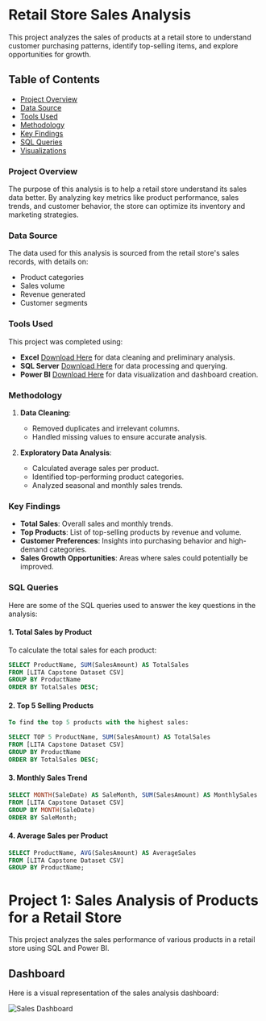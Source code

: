 # Retail Store Sales Analysis

This project analyzes the sales of products at a retail store to understand customer purchasing patterns, identify top-selling items, and explore opportunities for growth.

## Table of Contents
- [Project Overview](#project-overview)
- [Data Source](#data-source)
- [Tools Used](#tools-used)
- [Methodology](#methodology)
- [Key Findings](#key-findings)
- [SQL Queries](#sql-queries)
- [Visualizations](#visualizations)

### Project Overview
The purpose of this analysis is to help a retail store understand its sales data better. By analyzing key metrics like product performance, sales trends, and customer behavior, the store can optimize its inventory and marketing strategies.

### Data Source
The data used for this analysis is sourced from the retail store's sales records, with details on:
- Product categories
- Sales volume
- Revenue generated
- Customer segments

### Tools Used
This project was completed using:
- **Excel** [Download Here](https://www.bing.com/ck/a?!&&p=fac614c77962a23d80489414f97b3eb17cbff4bb257b3f23ac21188706a1e54bJmltdHM9MTczMDg1MTIwMA&ptn=3&ver=2&hsh=4&fclid=3a45239c-55f3-6f6c-0fc3-37a154a86ea6&psq=download+excel+2016&u=a1aHR0cHM6Ly9zdXBwb3J0Lm1pY3Jvc29mdC5jb20vZW4tdXMvb2ZmaWNlL2Rvd25sb2FkLWFuZC1pbnN0YWxsLW9yLXJlaW5zdGFsbC1vZmZpY2UtMjAxOS1vZmZpY2UtMjAxNi1vci1vZmZpY2UtMjAxMy03YzY5NWIwNi02ZDFhLTQ5MTctODA5Yy05OGNlNDNmODY0Nzk&ntb=1)  for data cleaning and preliminary analysis.
- **SQL Server** [Download Here](https://www.bing.com/ck/a?!&&p=8a738e8a2f9583b92e6c120f24487c228f8a1049a2e7482c9e2c967782691239JmltdHM9MTczMDg1MTIwMA&ptn=3&ver=2&hsh=4&fclid=3a45239c-55f3-6f6c-0fc3-37a154a86ea6&psq=download+sql+server&u=a1aHR0cHM6Ly93d3cubWljcm9zb2Z0LmNvbS9lbi11cy9zcWwtc2VydmVyL3NxbC1zZXJ2ZXItZG93bmxvYWRzP21zb2NraWQ9M2E0NTIzOWM1NWYzNmY2YzBmYzMzN2ExNTRhODZlYTY&ntb=1) for data processing and querying.
- **Power BI** [Download Here](https://www.bing.com/ck/a?!&&p=a8d7ee4d09253ce1845a2be3c63f78d82b25bccc4ce36e835e904c815893cc00JmltdHM9MTczMDg1MTIwMA&ptn=3&ver=2&hsh=4&fclid=3a45239c-55f3-6f6c-0fc3-37a154a86ea6&psq=download+power+bi&u=a1aHR0cHM6Ly93d3cubWljcm9zb2Z0LmNvbS9lbi11cy9wb3dlci1wbGF0Zm9ybS9wcm9kdWN0cy9wb3dlci1iaS9kb3dubG9hZHM_bXNvY2tpZD0zYTQ1MjM5YzU1ZjM2ZjZjMGZjMzM3YTE1NGE4NmVhNg&ntb=1)  for data visualization and dashboard creation.

### Methodology
1. **Data Cleaning**: 
   - Removed duplicates and irrelevant columns.
   - Handled missing values to ensure accurate analysis.

2. **Exploratory Data Analysis**:
   - Calculated average sales per product.
   - Identified top-performing product categories.
   - Analyzed seasonal and monthly sales trends.

### Key Findings
- **Total Sales**: Overall sales and monthly trends.
- **Top Products**: List of top-selling products by revenue and volume.
- **Customer Preferences**: Insights into purchasing behavior and high-demand categories.
- **Sales Growth Opportunities**: Areas where sales could potentially be improved.

### SQL Queries
Here are some of the SQL queries used to answer the key questions in the analysis:

#### 1. Total Sales by Product
To calculate the total sales for each product:
```sql
SELECT ProductName, SUM(SalesAmount) AS TotalSales
FROM [LITA Capstone Dataset CSV]
GROUP BY ProductName
ORDER BY TotalSales DESC;
```


#### 2. Top 5 Selling Products
```sql
To find the top 5 products with the highest sales:

SELECT TOP 5 ProductName, SUM(SalesAmount) AS TotalSales
FROM [LITA Capstone Dataset CSV]
GROUP BY ProductName
ORDER BY TotalSales DESC;
```


#### 3. Monthly Sales Trend
```sql
SELECT MONTH(SaleDate) AS SaleMonth, SUM(SalesAmount) AS MonthlySales
FROM [LITA Capstone Dataset CSV]
GROUP BY MONTH(SaleDate)
ORDER BY SaleMonth;
```


#### 4.  Average Sales per Product
```sql
SELECT ProductName, AVG(SalesAmount) AS AverageSales
FROM [LITA Capstone Dataset CSV]
GROUP BY ProductName;
```

# Project 1: Sales Analysis of Products for a Retail Store

This project analyzes the sales performance of various products in a retail store using SQL and Power BI.

## Dashboard

Here is a visual representation of the sales analysis dashboard:

![Sales Dashboard](https://github.com/Margnet-data/LITA-CAPSTONE-Project-2/blob/main/sales%20performance%20analysis.png)
